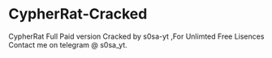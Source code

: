 # CypherRat-Cracked
CypherRat Full Paid version Cracked by s0sa-yt
,For Unlimted Free Lisences Contact me on telegram @ s0sa_yt.
